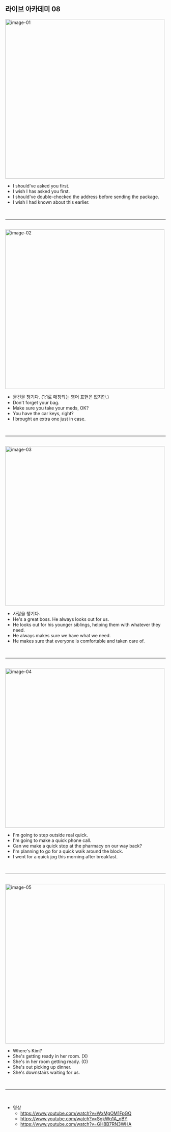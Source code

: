 ## 라이브 아카데미 08

<img src="./images/08/image-01.png" width=500 alt="image-01" />

- I should've asked you first.
- I wish I has asked you first.
- I should've double-checked the address before sending the package.
- I wish I had known about this earlier.

<br />

---

<br />

<img src="./images/08/image-02.png" width=500 alt="image-02" />

- 물건을 챙기다. (1:1로 매칭되는 영어 표현은 없지만.)
- Don't forget your bag.
- Make sure you take your meds, OK?
- You have the car keys, right?
- I brought an extra one just in case.

<br />

---

<br />

<img src="./images/08/image-03.png" width=500 alt="image-03" />

- 사람을 챙기다.
- He's a great boss. He always looks out for us.
- He looks out for his younger siblings, helping them with whatever they need.
- He always makes sure we have what we need.
- He makes sure that everyone is comfortable and taken care of.

<br />

---

<br />

<img src="./images/08/image-04.png" width=500 alt="image-04" />

- I'm going to step outside real quick.
- I'm going to make a quick phone call.
- Can we make a quick stop at the pharmacy on our way back?
- I'm planning to go for a quick walk around the block.
- I went for a quick jog this morning after breakfast.

<br />

---

<br />

<img src="./images/08/image-05.png" width=500 alt="image-05" />

- Where's Kim?
- She's getting ready in her room. (X)
- She's in her room getting ready. (O)
- She's out picking up dinner.
- She's downstairs waiting for us.

<br />

---

<br />

- 영상
  - https://www.youtube.com/watch?v=WxMgOM1FpGQ
  - https://www.youtube.com/watch?v=SgkWq1A_qBY
  - https://www.youtube.com/watch?v=GH8B7RN3WHA
